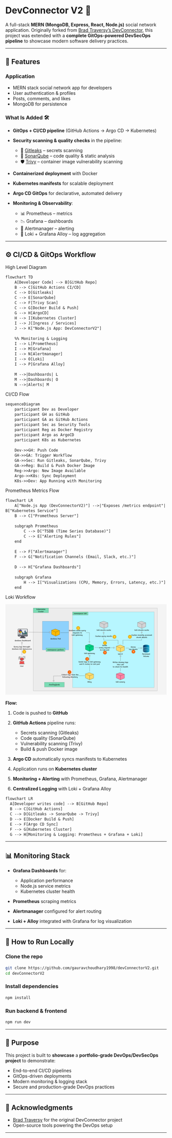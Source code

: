 # DevConnector V2 🚀

A full-stack **MERN (MongoDB, Express, React, Node.js)** social network application.
Originally forked from [Brad Traversy’s DevConnector](https://github.com/bradtraversy/devconnector), this project was extended with a **complete GitOps-powered DevSecOps pipeline** to showcase modern software delivery practices.

---

## 🌟 Features

### Application

* MERN stack social network app for developers
* User authentication & profiles
* Posts, comments, and likes
* MongoDB for persistence

### What Is Added 🛠️

* **GitOps + CI/CD pipeline** (GitHub Actions → Argo CD → Kubernetes)
* **Security scanning & quality checks** in the pipeline:

  * 🔐 [Gitleaks](https://github.com/gitleaks/gitleaks) – secrets scanning
  * 🧪 [SonarQube](https://www.sonarqube.org/) – code quality & static analysis
  * 🛡️ [Trivy](https://aquasecurity.github.io/trivy/) – container image vulnerability scanning
* **Containerized deployment** with Docker
* **Kubernetes manifests** for scalable deployment
* **Argo CD GitOps** for declarative, automated delivery
* **Monitoring & Observability**:

  * 📊 Prometheus – metrics
  * 📉 Grafana – dashboards
  * 🚨 Alertmanager – alerting
  * 📜 Loki + Grafana Alloy – log aggregation

---

## ⚙️ CI/CD & GitOps Workflow


High Level Diagram

```mermaid
flowchart TD
    A[Developer Code] --> B[GitHub Repo]
    B --> C[GitHub Actions CI/CD]
    C --> D[Gitleaks]
    C --> E[SonarQube]
    C --> F[Trivy Scan]
    C --> G[Docker Build & Push]
    G --> H[ArgoCD]
    H --> I[Kubernetes Cluster]
    I --> J[Ingress / Services]
    J --> K["Node.js App: DevConnectorV2"]

    %% Monitoring & Logging
    I --> L[Prometheus]
    I --> M[Grafana]
    I --> N[Alertmanager]
    I --> O[Loki]
    I --> P[Grafana Alloy]

    M -->|Dashboards| L
    M -->|Dashboards| O
    N -->|Alerts| M

```

CI/CD Flow

```mermaid
sequenceDiagram
    participant Dev as Developer
    participant GH as GitHub
    participant GA as GitHub Actions
    participant Sec as Security Tools
    participant Reg as Docker Registry
    participant Argo as ArgoCD
    participant K8s as Kubernetes

    Dev->>GH: Push Code
    GH->>GA: Trigger Workflow
    GA->>Sec: Run Gitleaks, SonarQube, Trivy
    GA->>Reg: Build & Push Docker Image
    Reg->>Argo: New Image Available
    Argo->>K8s: Sync Deployment
    K8s->>Dev: App Running with Monitoring
```

Prometheus Metrics Flow

```mermaid
flowchart LR
    A["Node.js App (DevConnectorV2)"] -->|"Exposes /metrics endpoint"| B["Kubernetes Service"]
    B --> C["Prometheus Server"]

    subgraph Prometheus
        C --> D["TSDB (Time Series Database)"]
        C --> E["Alerting Rules"]
    end

    E --> F["Alertmanager"]
    F --> G["Notification Channels (Email, Slack, etc.)"]

    D --> H["Grafana Dashboards"]

    subgraph Grafana
        H --> I["Visualizations (CPU, Memory, Errors, Latency, etc.)"]
    end
```

Loki Workflow

![Architecture](./docs/loki-alloy.png)



**Flow:**

1. Code is pushed to **GitHub**
2. **GitHub Actions** pipeline runs:

   * Secrets scanning (Gitleaks)
   * Code quality (SonarQube)
   * Vulnerability scanning (Trivy)
   * Build & push Docker image
3. **Argo CD** automatically syncs manifests to Kubernetes
4. Application runs on **Kubernetes cluster**
5. **Monitoring + Alerting** with Prometheus, Grafana, Alertmanager
6. **Centralized Logging** with Loki + Grafana Alloy

```mermaid
flowchart LR
  A[Developer writes code] --> B[GitHub Repo]
  B --> C[GitHub Actions]
  C --> D[Gitleaks -> SonarQube -> Trivy]
  D --> E[Docker Build & Push]
  E --> F[Argo CD Sync]
  F --> G[Kubernetes Cluster]
  G --> H[Monitoring & Logging: Prometheus + Grafana + Loki]
```

---

## 📊 Monitoring Stack

* **Grafana Dashboards** for:

  * Application performance
  * Node.js service metrics
  * Kubernetes cluster health
* **Prometheus** scraping metrics
* **Alertmanager** configured for alert routing
* **Loki + Alloy** integrated with Grafana for log visualization

---

## 🔎 How to Run Locally

### Clone the repo

```bash
git clone https://github.com/gauravchoudhary1998/devConnectorV2.git
cd devConnectorV2
```

### Install dependencies

```bash
npm install
```

### Run backend & frontend

```bash
npm run dev
```

---

## 🎯 Purpose

This project is built to **showcase** a **portfolio-grade DevOps/DevSecOps project** to demonstrate:

* End-to-end CI/CD pipelines
* GitOps-driven deployments
* Modern monitoring & logging stack
* Secure and production-grade DevOps practices

---

## 🤝 Acknowledgments

* [Brad Traversy](https://github.com/bradtraversy) for the original DevConnector project
* Open-source tools powering the DevOps setup

---

